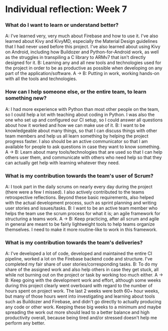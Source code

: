 # Individual reflection: Week 7

### What do I want to learn or understand better?
A: I've learned very, very much about Firebase and how to use it. I've also learned about Kivy and KivyMD, especially the Material Design guidelines that I had never used before this project. I've also learned about using Kivy on Android, including how Buildozer and Python-for-Android work, as well as the struggles in transpiling a C library to ARMv7 that isn't directly designed for it.
B: Learning any and all new tools and technologies used for the project in order to be as productive as possible when developing on any part of the application/software.
A -> B: Putting in work, working hands-on with all the tools and technologies.

### How can I help someone else, or the entire team, to learn something new?
A: I had more experience with Python than most other people on the team, so I could help a lot with teaching about coding in Python. I was also the one who set up and configured our CI setup, so I could answer all questions about how it worked and how we can make use of it.
B: I want to be knowledgeable about many things, so that I can discuss things with other team members and help us all learn something by helping the project progress faster. I also should be an active communicator so that I am available for people to ask questions in case they want to know something.
A -> B: Learn about many tools/technologies that are used so that I can help others user them, and communicate with others who need help so that they can actually get help with learning whatever they need.

### What is my contribution towards the team's user of Scrum?
A: I took part in the daily scrums on nearly every day during the project (there were a few I missed). I also actively contributed to the teams retrospective reflections. Beyond these basic requirements, also helped with the actual development process, such as sprint planning and writing user stories and issues/tasks.
B: I want to be an active team member who helps the team use the scrum process for what it is; an agile framework for structuring a teams work.
A -> B: Keep practicing, after all scrum and agile in general are meant to be fairly lightweight tools to help teams organize themselves. I need to make it more routine-like to work in this framework.

### What is my contribution towards the team's deliveries?
A: I've developed a lot of code, developed and maintained the entire CI pipeline, worked a lot on the Firebase backend code and structure. I've completed my fair share of user stories/corresponding tasks.
B: To do my share of the assigned work and also help others in case they get stuck, all while not burning out on the project or task by working too much either.
A -> B: Keep going with the development work and effort, although some weeks during this project clearly went overboard with regard to the number of hours spent on project work. The last 2 weeks were both 60+ hour weeks, but many of those hours went into investigating and learning about tools such as Buildozer and Firebase, and didn't go directly to actually producing any code or other work. Keeping these big weeks to a minimum and maybe spreading the work out more should lead to a better balance and high productivity overall, because being tired and/or stressed doesn't help me perform any better.
